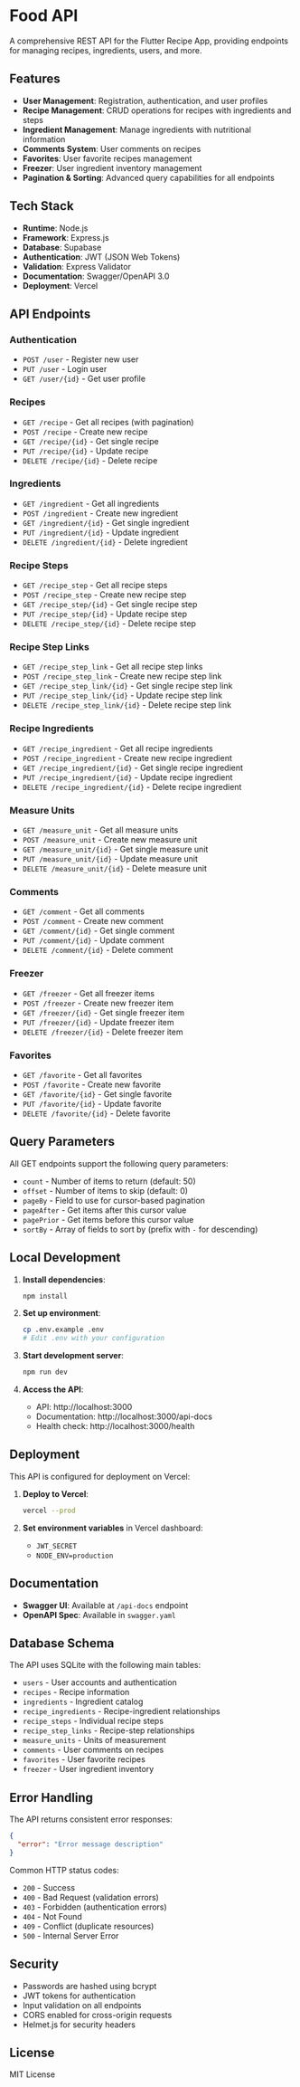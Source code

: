 # Food API

A comprehensive REST API for the Flutter Recipe App, providing endpoints for managing recipes, ingredients, users, and more.

## Features

- **User Management**: Registration, authentication, and user profiles
- **Recipe Management**: CRUD operations for recipes with ingredients and steps
- **Ingredient Management**: Manage ingredients with nutritional information
- **Comments System**: User comments on recipes
- **Favorites**: User favorite recipes management
- **Freezer**: User ingredient inventory management
- **Pagination & Sorting**: Advanced query capabilities for all endpoints

## Tech Stack

- **Runtime**: Node.js
- **Framework**: Express.js
- **Database**: Supabase
- **Authentication**: JWT (JSON Web Tokens)
- **Validation**: Express Validator
- **Documentation**: Swagger/OpenAPI 3.0
- **Deployment**: Vercel

## API Endpoints

### Authentication
- `POST /user` - Register new user
- `PUT /user` - Login user
- `GET /user/{id}` - Get user profile

### Recipes
- `GET /recipe` - Get all recipes (with pagination)
- `POST /recipe` - Create new recipe
- `GET /recipe/{id}` - Get single recipe
- `PUT /recipe/{id}` - Update recipe
- `DELETE /recipe/{id}` - Delete recipe

### Ingredients
- `GET /ingredient` - Get all ingredients
- `POST /ingredient` - Create new ingredient
- `GET /ingredient/{id}` - Get single ingredient
- `PUT /ingredient/{id}` - Update ingredient
- `DELETE /ingredient/{id}` - Delete ingredient

### Recipe Steps
- `GET /recipe_step` - Get all recipe steps
- `POST /recipe_step` - Create new recipe step
- `GET /recipe_step/{id}` - Get single recipe step
- `PUT /recipe_step/{id}` - Update recipe step
- `DELETE /recipe_step/{id}` - Delete recipe step

### Recipe Step Links
- `GET /recipe_step_link` - Get all recipe step links
- `POST /recipe_step_link` - Create new recipe step link
- `GET /recipe_step_link/{id}` - Get single recipe step link
- `PUT /recipe_step_link/{id}` - Update recipe step link
- `DELETE /recipe_step_link/{id}` - Delete recipe step link

### Recipe Ingredients
- `GET /recipe_ingredient` - Get all recipe ingredients
- `POST /recipe_ingredient` - Create new recipe ingredient
- `GET /recipe_ingredient/{id}` - Get single recipe ingredient
- `PUT /recipe_ingredient/{id}` - Update recipe ingredient
- `DELETE /recipe_ingredient/{id}` - Delete recipe ingredient

### Measure Units
- `GET /measure_unit` - Get all measure units
- `POST /measure_unit` - Create new measure unit
- `GET /measure_unit/{id}` - Get single measure unit
- `PUT /measure_unit/{id}` - Update measure unit
- `DELETE /measure_unit/{id}` - Delete measure unit

### Comments
- `GET /comment` - Get all comments
- `POST /comment` - Create new comment
- `GET /comment/{id}` - Get single comment
- `PUT /comment/{id}` - Update comment
- `DELETE /comment/{id}` - Delete comment

### Freezer
- `GET /freezer` - Get all freezer items
- `POST /freezer` - Create new freezer item
- `GET /freezer/{id}` - Get single freezer item
- `PUT /freezer/{id}` - Update freezer item
- `DELETE /freezer/{id}` - Delete freezer item

### Favorites
- `GET /favorite` - Get all favorites
- `POST /favorite` - Create new favorite
- `GET /favorite/{id}` - Get single favorite
- `PUT /favorite/{id}` - Update favorite
- `DELETE /favorite/{id}` - Delete favorite

## Query Parameters

All GET endpoints support the following query parameters:

- `count` - Number of items to return (default: 50)
- `offset` - Number of items to skip (default: 0)
- `pageBy` - Field to use for cursor-based pagination
- `pageAfter` - Get items after this cursor value
- `pagePrior` - Get items before this cursor value
- `sortBy` - Array of fields to sort by (prefix with `-` for descending)

## Local Development

1. **Install dependencies**:
   ```bash
   npm install
   ```

2. **Set up environment**:
   ```bash
   cp .env.example .env
   # Edit .env with your configuration
   ```

3. **Start development server**:
   ```bash
   npm run dev
   ```

4. **Access the API**:
   - API: http://localhost:3000
   - Documentation: http://localhost:3000/api-docs
   - Health check: http://localhost:3000/health

## Deployment

This API is configured for deployment on Vercel:

1. **Deploy to Vercel**:
   ```bash
   vercel --prod
   ```

2. **Set environment variables** in Vercel dashboard:
   - `JWT_SECRET`
   - `NODE_ENV=production`

## Documentation

- **Swagger UI**: Available at `/api-docs` endpoint
- **OpenAPI Spec**: Available in `swagger.yaml`

## Database Schema

The API uses SQLite with the following main tables:

- `users` - User accounts and authentication
- `recipes` - Recipe information
- `ingredients` - Ingredient catalog
- `recipe_ingredients` - Recipe-ingredient relationships
- `recipe_steps` - Individual recipe steps
- `recipe_step_links` - Recipe-step relationships
- `measure_units` - Units of measurement
- `comments` - User comments on recipes
- `favorites` - User favorite recipes
- `freezer` - User ingredient inventory

## Error Handling

The API returns consistent error responses:

```json
{
  "error": "Error message description"
}
```

Common HTTP status codes:
- `200` - Success
- `400` - Bad Request (validation errors)
- `403` - Forbidden (authentication errors)
- `404` - Not Found
- `409` - Conflict (duplicate resources)
- `500` - Internal Server Error

## Security

- Passwords are hashed using bcrypt
- JWT tokens for authentication
- Input validation on all endpoints
- CORS enabled for cross-origin requests
- Helmet.js for security headers

## License

MIT License
